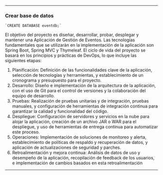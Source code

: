 


***

### Crear base de datos

~~~
`CREATE DATABASE eventdb;`
~~~

El objetivo del proyecto es diseñar, desarrollar, probar, desplegar y mantener una Aplicación de 
Gestión de Eventos. Las tecnologías fundamentales que se utilizarán en la implementación de la 
aplicación son Spring Boot, Spring MVC y Thymeleaf.
El ciclo de vida del proyecto se basará en los principios y prácticas de DevOps, lo que incluye las 
siguientes etapas:
1. Planificación: Definición de las funcionalidades clave de la aplicación, selección de 
tecnologías y herramientas, y establecimiento de un cronograma y presupuesto para el 
proyecto.
2. Desarrollo: Diseño e implementación de la arquitectura de la aplicación, con el uso de Git 
para el control de versiones y la colaboración del equipo de desarrollo.
3. Pruebas: Realización de pruebas unitarias y de integración, pruebas manuales, y 
configuración de herramientas de integración continua para garantizar la calidad y 
funcionalidad del código.
4. Despliegue: Configuración de servidores y servicios en la nube para alojar la aplicación, 
creación de un archivo JAR o WAR para el despliegue, y uso de herramientas de entrega 
continua para automatizar este proceso.
5. Operaciones: Implementación de soluciones de monitoreo y alerta, establecimiento de 
políticas de respaldo y recuperación de datos, y aplicación de actualizaciones de seguridad 
y parches.
6. Retroalimentación y mejora continua: Análisis de datos de uso y desempeño de la 
aplicación, recopilación de feedback de los usuarios, e implementación de cambios basados 
en esta retroalimentación

***
